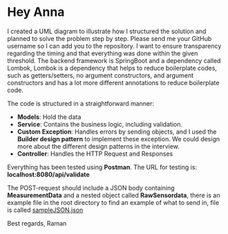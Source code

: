 # Hey Anna

I created a UML diagram to illustrate how I structured the solution and planned to solve the problem step by step. Please send me your GitHub username so I can add you to the repository. I want to ensure transparency regarding the timing and that everything was done within the given threshold. The backend framework is SpringBoot and a dependency called Lombok, Lombok is a dependency that helps to reduce boilerplate codes, such as getters/setters, no argument constructors, and argument constructors and has a lot more different annotations to reduce boilerplate code.

The code is structured in a straightforward manner:
- **Models**: Hold the data 
- **Service**: Contains the business logic, including validation.
- **Custom Exception**: Handles errors by sending objects, and I used the **Builder design pattern** to implement these exception. We could design more about the different design patterns in the interview.
- **Controller**: Handles the  HTTP Request and Responses

Everything has been tested using **Postman**. The URL for testing is:
**localhost:8080/api/validate**

The POST-request should include a JSON body containing **MeasurementData** and a nested object called **RawSensordata**, there is an example file in the root directory to find an example of what to send in, file is called [sampleJSON.json](https://github.com/RaymondSWE/ServiceJSONData/blob/main/SampleJSON.json)



Best regards,
Raman

